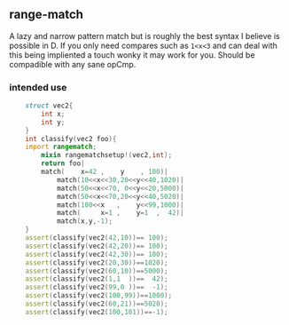 ## range-match
A lazy and narrow pattern match but is roughly the best syntax I believe is possible in D. If you only need compares such as `1<x<3` and can deal with this being impliented a touch wonky it may work for you. Should be compadible with any sane opCmp.

### intended use
```d
	struct vec2{
		int x;
		int y;
	}
	int classify(vec2 foo){
	import rangematch;
		mixin rangematchsetup!(vec2,int);
		return foo|
		match(    x=42 ,    y    , 100)|
			match(10<<x<<30,20<<y<<40,1020)|
			match(50<<x<<70, 0<<y<<20,5000)|
			match(50<<x<<70,20<<y<<40,5020)|
			match(100<<x   ,    y<<99,1000)|
			match(     x=1 ,    y=1  ,  42)|
			match(x,y,-1);
	}
	assert(classify(vec2(42,10))== 100);
	assert(classify(vec2(42,20))== 100);
	assert(classify(vec2(42,30))== 100);
	assert(classify(vec2(20,30))==1020);
	assert(classify(vec2(60,10))==5000);
	assert(classify(vec2(1,1  ))==  42);
	assert(classify(vec2(99,0 ))==  -1);
	assert(classify(vec2(100,99))==1000);
	assert(classify(vec2(60,21))==5020);
	assert(classify(vec2(100,101))==-1);
```